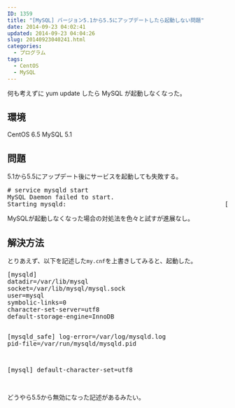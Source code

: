 ```yaml
---
ID: 1359
title: "[MySQL] バージョン5.1から5.5にアップデートしたら起動しない問題"
date: 2014-09-23 04:02:41
updated: 2014-09-23 04:04:26
slug: 20140923040241.html
categories:
  - プログラム
tags:
  - CentOS
  - MySQL
---
```


何も考えずに yum update したら MySQL が起動しなくなった。

<!--more-->
<h2>環境</h2>
CentOS 6.5
MySQL 5.1
<h2>問題</h2>
5.1から5.5にアップデート後にサービスを起動しても失敗する。
<pre class="prettyprint"># service mysqld start
MySQL Daemon failed to start.
Starting mysqld:                                           [FAILED]</pre>
MySQLが起動しなくなった場合の対処法を色々と試すが進展なし。
<h2>解決方法</h2>
とりあえず、以下を記述した<code>my.cnf</code>を上書きしてみると、起動した。
<pre>[mysqld]
datadir=/var/lib/mysql
socket=/var/lib/mysql/mysql.sock
user=mysql
symbolic-links=0
character-set-server=utf8
default-storage-engine=InnoDB

[mysqld_safe]
log-error=/var/log/mysqld.log
pid-file=/var/run/mysqld/mysqld.pid

[mysql]
default-character-set=utf8

</pre>
どうやら5.5から無効になった記述があるみたい。
